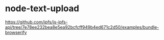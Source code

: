 # node-text-upload

https://github.com/ipfs/js-ipfs-api/tree/7e78ee232bea8e5ea92bcfcff949b4ed671c2d50/examples/bundle-browserify

